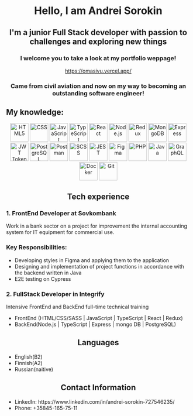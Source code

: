 <h1 align="center">Hello, I am Andrei Sorokin</h1>
<h2 align="center">I'm a junior Full Stack developer with passion to challenges and exploring new things</h2>
<h3 align="center">I welcome you to take a look at my portfolio weppage!</h3>
<p align="center"><a href="https://omasivu.vercel.app/" target="_blank" rel="noopener noreferrer">https://omasivu.vercel.app/</a></p>
<h3 align="center">Came from civil aviation and now on my way to becoming an outstanding software engineer!</h3>

## My knowledge:
<div align="center">
  <img src="https://upload.wikimedia.org/wikipedia/commons/6/61/HTML5_logo_and_wordmark.svg" alt="HTML5" width="50" height="50"/>
  <img src="https://upload.wikimedia.org/wikipedia/commons/d/d5/CSS3_logo_and_wordmark.svg" alt="CSS" width="50" height="50"/>
  <img src="https://upload.wikimedia.org/wikipedia/commons/9/99/Unofficial_JavaScript_logo_2.svg" alt="JavaScript" width="50" height="50"/>
  <img src="https://upload.wikimedia.org/wikipedia/commons/4/4c/Typescript_logo_2020.svg" alt="TypeScript" width="50" height="50"/>
  <img src="https://upload.wikimedia.org/wikipedia/commons/a/a7/React-icon.svg" alt="React" width="50" height="50"/>
  <img src="https://upload.wikimedia.org/wikipedia/commons/d/d9/Node.js_logo.svg" alt="Node.js" width="50" height="50"/>
  <img src="https://upload.wikimedia.org/wikipedia/commons/4/49/Redux.png" alt="Redux" width="50" height="50"/>
  <img src="https://upload.wikimedia.org/wikipedia/commons/9/93/MongoDB_Logo.svg" alt="MongoDB" width="50" height="50"/>
  <img src="https://upload.wikimedia.org/wikipedia/commons/6/64/Expressjs.png" alt="Express" width="50" height="50"/>
  <img src="https://jwt.io/img/pic_logo.svg" alt="JWT Tokens" width="50" height="50"/>
  <img src="https://upload.wikimedia.org/wikipedia/commons/2/29/Postgresql_elephant.svg" alt="PostgreSQL" width="50" height="50"/>
  <img src="https://www.vectorlogo.zone/logos/getpostman/getpostman-icon.svg" alt="Postman" width="50" height="50"/>
  <img src="https://upload.wikimedia.org/wikipedia/commons/9/96/Sass_Logo_Color.svg" alt="SCSS" width="50" height="50"/>
  <img src="https://jestjs.io/img/jest.svg" alt="JEST" width="50" height="50"/>
  <img src="https://www.vectorlogo.zone/logos/figma/figma-icon.svg" alt="Figma" width="50" height="50"/>
  <img src="https://upload.wikimedia.org/wikipedia/commons/2/27/PHP-logo.svg" alt="PHP" width="50" height="50"/>
  <img src="https://upload.wikimedia.org/wikipedia/en/3/30/Java_programming_language_logo.svg" alt="Java" width="50" height="50"/>
  <img src="https://upload.wikimedia.org/wikipedia/commons/1/17/GraphQL_Logo.svg" alt="GraphQL" width="50" height="50"/>
  <img src="https://www.vectorlogo.zone/logos/docker/docker-icon.svg" alt="Docker" width="50" height="50"/>
  <img src="https://upload.wikimedia.org/wikipedia/commons/3/3f/Git_icon.svg" alt="Git" width="50" height="50"/>
</div>

<h2 align="center">Tech experience</h2>

<h3>1. FrontEnd Developer at Sovkombank</h3>
Work in a bank sector on a project for improvement the internal accounting system for IT equipment for commercial use.
<h3>Key Responsibilities:</h3>
<ul>
  <li>Developing styles in Figma and applying them to the application</li>
  <li>Designing and implementation of project functions in accordance with the backend written in Java</li>
  <li>E2E testing on Cypress</li>
</ul>

<h3>2. FullStack Developer in Integrify</h3>
Intensive FrontEnd and BackEnd full-time technical training
<ul>
  <li>FrontEnd (HTML/CSS/SASS | JavaScript | TypeScript | React | Redux)</li>
  <li>BackEnd(Node.js | TypeScript | Express | mongo DB | PostgreSQL)</li>
</ul>

<h2 align="center">Languages</h2>
<ul>
  <li>English(B2)</li>
  <li>Finnish(A2)</li>
  <li>Russian(naitive)</li>
</ul>

<h2 align="center">Contact Information</h2>
<ul>
  <li>LinkedIn: https://www.linkedin.com/in/andrei-sorokin-727546235/</li>
  <li>Phone: +35845-165-75-11</li>
</ul>
